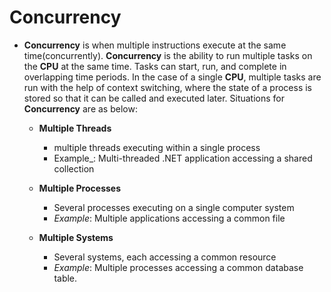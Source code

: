 # Concurrency

*  __Concurrency__ is when multiple instructions execute at the same time(concurrently). __Concurrency__ is the ability to run multiple tasks on the __CPU__ at the same time. Tasks can start, run, and complete in overlapping time periods. In the case of a single __CPU__, multiple tasks are run with the help of context switching, where the state of a process is stored so that it can be called and executed later. Situations for __Concurrency__ are as below:
    - __Multiple Threads__
        - multiple threads executing within a single process
        - Example_: Multi-threaded .NET application accessing a shared collection

    - __Multiple Processes__
        - Several processes executing on a single computer system
        - _Example_: Multiple applications accessing a common file

    - __Multiple Systems__
        - Several systems, each accessing a common resource
        - _Example_: Multiple processes accessing a common database table.